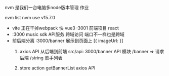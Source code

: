 nvm 是我们一台电脑多node版本管理  作业

nvm list 
nvm use v15.7.0

- vite 正在干掉webpack
    快  vue3
    :3001 前端项目 react
-   :3000 music sdk  API服务
    跨域访问  端口不一样也是跨域
- 前后端分离
    :3000/banner 展示到页面上
    [{
        imageUrl:
    }]
    1. axios API 从后端到前端 src/api: 3000/banner
        API 模块 /banner => 请求后端
        /string 歌手列表

    2. store action getBannerList
        axios API

